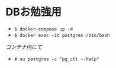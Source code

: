 # DBお勉強用

- `$ docker-compose up -d`
- `$ docker exec -it postgres /bin/bash`

*コンテナ内にて*

- `# su postgres -c "pg_ctl --help"`

